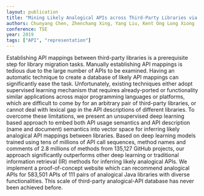 ```yaml
---
layout: publication
title: "Mining Likely Analogical APIs across Third-Party Libraries via Large-Scale Unsupervised API Semantics Embedding"
authors: Chunyang Chen, Zhenchang Xing, Yang Liu, Kent Ong Long Xiong
conference: TSE
year: 2019
tags: ["API", "representation"]
---
```

Establishing API mappings between third-party libraries is a prerequisite step for library migration tasks. Manually establishing API mappings is tedious due to the large number of APIs to be examined. Having an automatic technique to create a database of likely API mappings can significantly ease the task. Unfortunately, existing techniques either adopt supervised learning mechanism that requires already-ported or functionality similar applications across major programming languages or platforms, which are difficult to come by for an arbitrary pair of third-party libraries, or cannot deal with lexical gap in the API descriptions of different libraries. To overcome these limitations, we present an unsupervised deep learning based approach to embed both API usage semantics and API description (name and document) semantics into vector space for inferring likely analogical API mappings between libraries. Based on deep learning models trained using tens of millions of API call sequences, method names and comments of 2.8 millions of methods from 135,127 GitHub projects, our approach significantly outperforms other deep learning or traditional information retrieval (IR) methods for inferring likely analogical APIs. We implement a proof-of-concept website which can recommend analogical APIs for 583,501 APIs of 111 pairs of analogical Java libraries with diverse functionalities. This scale of third-party analogical-API database has never been achieved before.